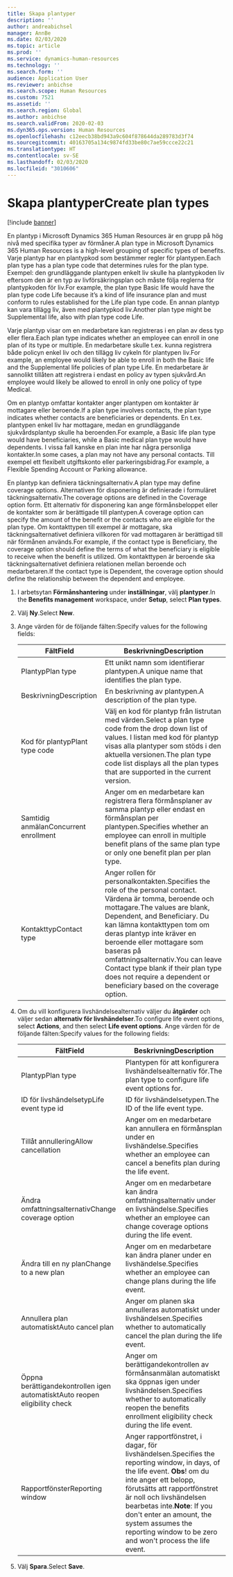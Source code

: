 ```yaml
---
title: Skapa plantyper
description: ''
author: andreabichsel
manager: AnnBe
ms.date: 02/03/2020
ms.topic: article
ms.prod: ''
ms.service: dynamics-human-resources
ms.technology: ''
ms.search.form: ''
audience: Application User
ms.reviewer: anbichse
ms.search.scope: Human Resources
ms.custom: 7521
ms.assetid: ''
ms.search.region: Global
ms.author: anbichse
ms.search.validFrom: 2020-02-03
ms.dyn365.ops.version: Human Resources
ms.openlocfilehash: c12eecb38bd943a9c604f878644da289783d3f74
ms.sourcegitcommit: 40163705a134c9874fd33be80c7ae59ccce22c21
ms.translationtype: HT
ms.contentlocale: sv-SE
ms.lasthandoff: 02/03/2020
ms.locfileid: "3010606"
---
```

# <a name="create-plan-types"></a><span data-ttu-id="defc6-102">Skapa plantyper</span><span class="sxs-lookup"><span data-stu-id="defc6-102">Create plan types</span></span>

[!include [banner](includes/preview-feature.md)]

<span data-ttu-id="defc6-103">En plantyp i Microsoft Dynamics 365 Human Resources är en grupp på hög nivå med specifika typer av förmåner.</span><span class="sxs-lookup"><span data-stu-id="defc6-103">A plan type in Microsoft Dynamics 365 Human Resources is a high-level grouping of specific types of benefits.</span></span> <span data-ttu-id="defc6-104">Varje plantyp har en plantypkod som bestämmer regler för plantypen.</span><span class="sxs-lookup"><span data-stu-id="defc6-104">Each plan type has a plan type code that determines rules for the plan type.</span></span> <span data-ttu-id="defc6-105">Exempel: den grundläggande plantypen enkelt liv skulle ha plantypkoden liv eftersom den är en typ av livförsäkringsplan och måste följa reglerna för plantypkoden för liv.</span><span class="sxs-lookup"><span data-stu-id="defc6-105">For example, the plan type Basic life would have the plan type code Life because it’s a kind of life insurance plan and must conform to rules established for the Life plan type code.</span></span> <span data-ttu-id="defc6-106">En annan plantyp kan vara tillägg liv, även med plantypkod liv.</span><span class="sxs-lookup"><span data-stu-id="defc6-106">Another plan type might be Supplemental life, also with plan type code Life.</span></span>

<span data-ttu-id="defc6-107">Varje plantyp visar om en medarbetare kan registreras i en plan av dess typ eller flera.</span><span class="sxs-lookup"><span data-stu-id="defc6-107">Each plan type indicates whether an employee can enroll in one plan of its type or multiple.</span></span> <span data-ttu-id="defc6-108">En medarbetare skulle t.ex. kunna registrera både policyn enkel liv och den tillägg liv cykeln för plantypen liv.</span><span class="sxs-lookup"><span data-stu-id="defc6-108">For example, an employee would likely be able to enroll in both the Basic life and the Supplemental life policies of plan type Life.</span></span> <span data-ttu-id="defc6-109">En medarbetare är sannolikt tillåten att registrera i endast en policy av typen sjukvård.</span><span class="sxs-lookup"><span data-stu-id="defc6-109">An employee would likely be allowed to enroll in only one policy of type Medical.</span></span>

<span data-ttu-id="defc6-110">Om en plantyp omfattar kontakter anger plantypen om kontakter är mottagare eller beroende.</span><span class="sxs-lookup"><span data-stu-id="defc6-110">If a plan type involves contacts, the plan type indicates whether contacts are beneficiaries or dependents.</span></span> <span data-ttu-id="defc6-111">En t.ex. plantypen enkel liv har mottagare, medan en grundläggande sjukvårdsplantyp skulle ha beroenden.</span><span class="sxs-lookup"><span data-stu-id="defc6-111">For example, a Basic life plan type would have beneficiaries, while a Basic medical plan type would have dependents.</span></span> <span data-ttu-id="defc6-112">I vissa fall kanske en plan inte har några personliga kontakter.</span><span class="sxs-lookup"><span data-stu-id="defc6-112">In some cases, a plan may not have any personal contacts.</span></span> <span data-ttu-id="defc6-113">Till exempel ett flexibelt utgiftskonto eller parkeringsbidrag.</span><span class="sxs-lookup"><span data-stu-id="defc6-113">For example, a Flexible Spending Account or Parking allowance.</span></span>

<span data-ttu-id="defc6-114">En plantyp kan definiera täckningsalternativ.</span><span class="sxs-lookup"><span data-stu-id="defc6-114">A plan type may define coverage options.</span></span> <span data-ttu-id="defc6-115">Alternativen för disponering är definierade i formuläret täckningsalternativ.</span><span class="sxs-lookup"><span data-stu-id="defc6-115">The coverage options are defined in the Coverage option form.</span></span> <span data-ttu-id="defc6-116">Ett alternativ för disponering kan ange förmånsbeloppet eller de kontakter som är berättigade till plantypen.</span><span class="sxs-lookup"><span data-stu-id="defc6-116">A coverage option can specify the amount of the benefit or the contacts who are eligible for the plan type.</span></span> <span data-ttu-id="defc6-117">Om kontakttypen till exempel är mottagare, ska täckningsalternativet definiera villkoren för vad mottagaren är berättigad till när förmånen används.</span><span class="sxs-lookup"><span data-stu-id="defc6-117">For example, if the contact type is Beneficiary, the coverage option should define the terms of what the beneficiary is eligible to receive when the benefit is utilized.</span></span> <span data-ttu-id="defc6-118">Om kontakttypen är beroende ska täckningsalternativet definiera relationen mellan beroende och medarbetaren.</span><span class="sxs-lookup"><span data-stu-id="defc6-118">If the contact type is Dependent, the coverage option should define the relationship between the dependent and employee.</span></span> 

1. <span data-ttu-id="defc6-119">I arbetsytan **Förmånshantering** under **inställningar**, välj **plantyper**.</span><span class="sxs-lookup"><span data-stu-id="defc6-119">In the **Benefits management** workspace, under **Setup**, select **Plan types**.</span></span>

2. <span data-ttu-id="defc6-120">Välj **Ny**.</span><span class="sxs-lookup"><span data-stu-id="defc6-120">Select **New**.</span></span>

3. <span data-ttu-id="defc6-121">Ange värden för de följande fälten:</span><span class="sxs-lookup"><span data-stu-id="defc6-121">Specify values for the following fields:</span></span>

   | <span data-ttu-id="defc6-122">Fält</span><span class="sxs-lookup"><span data-stu-id="defc6-122">Field</span></span> | <span data-ttu-id="defc6-123">Beskrivning</span><span class="sxs-lookup"><span data-stu-id="defc6-123">Description</span></span> |
   | --- | --- |
   | <span data-ttu-id="defc6-124">Plantyp</span><span class="sxs-lookup"><span data-stu-id="defc6-124">Plan type</span></span> | <span data-ttu-id="defc6-125">Ett unikt namn som identifierar plantypen.</span><span class="sxs-lookup"><span data-stu-id="defc6-125">A unique name that identifies the plan type.</span></span> |
   | <span data-ttu-id="defc6-126">Beskrivning</span><span class="sxs-lookup"><span data-stu-id="defc6-126">Description</span></span> | <span data-ttu-id="defc6-127">En beskrivning av plantypen.</span><span class="sxs-lookup"><span data-stu-id="defc6-127">A description of the plan type.</span></span> |
   | <span data-ttu-id="defc6-128">Kod för plantyp</span><span class="sxs-lookup"><span data-stu-id="defc6-128">Plant type code</span></span> | <span data-ttu-id="defc6-129">Välj en kod för plantyp från listrutan med värden.</span><span class="sxs-lookup"><span data-stu-id="defc6-129">Select a plan type code from the drop down list of values.</span></span> <span data-ttu-id="defc6-130">I listan med kod för plantyp visas alla plantyper som stöds i den aktuella versionen.</span><span class="sxs-lookup"><span data-stu-id="defc6-130">The plan type code list displays all the plan types that are supported in the current version.</span></span> |
   | <span data-ttu-id="defc6-131">Samtidig anmälan</span><span class="sxs-lookup"><span data-stu-id="defc6-131">Concurrent enrollment</span></span> | <span data-ttu-id="defc6-132">Anger om en medarbetare kan registrera flera förmånsplaner av samma plantyp eller endast en förmånsplan per plantypen.</span><span class="sxs-lookup"><span data-stu-id="defc6-132">Specifies whether an employee can enroll in multiple benefit plans of the same plan type or only one benefit plan per plan type.</span></span> |
   | <span data-ttu-id="defc6-133">Kontakttyp</span><span class="sxs-lookup"><span data-stu-id="defc6-133">Contact type</span></span> | <span data-ttu-id="defc6-134">Anger rollen för personalkontakten.</span><span class="sxs-lookup"><span data-stu-id="defc6-134">Specifies the role of the personal contact.</span></span> <span data-ttu-id="defc6-135">Värdena är tomma, beroende och mottagare.</span><span class="sxs-lookup"><span data-stu-id="defc6-135">The values are blank, Dependent, and Beneficiary.</span></span> <span data-ttu-id="defc6-136">Du kan lämna kontakttypen tom om deras plantyp inte kräver en beroende eller mottagare som baseras på omfattningsalternativ.</span><span class="sxs-lookup"><span data-stu-id="defc6-136">You can leave Contact type blank if their plan type does not require a dependent or beneficiary based on the coverage option.</span></span> |

4. <span data-ttu-id="defc6-137">Om du vill konfigurera livshändelsealternativ väljer du **åtgärder** och väljer sedan **alternativ för livshändelser**.</span><span class="sxs-lookup"><span data-stu-id="defc6-137">To configure life event options, select **Actions**, and then select **Life event options**.</span></span> <span data-ttu-id="defc6-138">Ange värden för de följande fälten:</span><span class="sxs-lookup"><span data-stu-id="defc6-138">Specify values for the following fields:</span></span>

   | <span data-ttu-id="defc6-139">Fält</span><span class="sxs-lookup"><span data-stu-id="defc6-139">Field</span></span> | <span data-ttu-id="defc6-140">Beskrivning</span><span class="sxs-lookup"><span data-stu-id="defc6-140">Description</span></span> |
   | --- | --- |
   | <span data-ttu-id="defc6-141">Plantyp</span><span class="sxs-lookup"><span data-stu-id="defc6-141">Plan type</span></span> | <span data-ttu-id="defc6-142">Plantypen för att konfigurera livshändelsealternativ för.</span><span class="sxs-lookup"><span data-stu-id="defc6-142">The plan type to configure life event options for.</span></span> |
   | <span data-ttu-id="defc6-143">ID för livshändelsetyp</span><span class="sxs-lookup"><span data-stu-id="defc6-143">Life event type id</span></span> | <span data-ttu-id="defc6-144">ID för livshändelsetypen.</span><span class="sxs-lookup"><span data-stu-id="defc6-144">The ID of the life event type.</span></span> |
   | <span data-ttu-id="defc6-145">Tillåt annullering</span><span class="sxs-lookup"><span data-stu-id="defc6-145">Allow cancellation</span></span> | <span data-ttu-id="defc6-146">Anger om en medarbetare kan annullera en förmånsplan under en livshändelse.</span><span class="sxs-lookup"><span data-stu-id="defc6-146">Specifies whether an employee can cancel a benefits plan during the life event.</span></span> |
   |<span data-ttu-id="defc6-147">Ändra omfattningsalternativ</span><span class="sxs-lookup"><span data-stu-id="defc6-147">Change coverage option</span></span> | <span data-ttu-id="defc6-148">Anger om en medarbetare kan ändra omfattningsalternativ under en livshändelse.</span><span class="sxs-lookup"><span data-stu-id="defc6-148">Specifies whether an employee can change coverage options during the life event.</span></span> |
   | <span data-ttu-id="defc6-149">Ändra till en ny plan</span><span class="sxs-lookup"><span data-stu-id="defc6-149">Change to a new plan</span></span> | <span data-ttu-id="defc6-150">Anger om en medarbetare kan ändra planer under en livshändelse.</span><span class="sxs-lookup"><span data-stu-id="defc6-150">Specifies whether an employee can change plans during the life event.</span></span> |
   | <span data-ttu-id="defc6-151">Annullera plan automatiskt</span><span class="sxs-lookup"><span data-stu-id="defc6-151">Auto cancel plan</span></span> |<span data-ttu-id="defc6-152">Anger om planen ska annulleras automatiskt under livshändelsen.</span><span class="sxs-lookup"><span data-stu-id="defc6-152">Specifies whether to automatically cancel the plan during the life event.</span></span> |
   | <span data-ttu-id="defc6-153">Öppna berättigandekontrollen igen automatiskt</span><span class="sxs-lookup"><span data-stu-id="defc6-153">Auto reopen eligibility check</span></span> | <span data-ttu-id="defc6-154">Anger om berättigandekontrollen av förmånsanmälan automatiskt ska öppnas igen under livshändelsen.</span><span class="sxs-lookup"><span data-stu-id="defc6-154">Specifies whether to automatically reopen the benefits enrollment eligibility check during the life event.</span></span> |
   | <span data-ttu-id="defc6-155">Rapportfönster</span><span class="sxs-lookup"><span data-stu-id="defc6-155">Reporting window</span></span> | <span data-ttu-id="defc6-156">Anger rapportfönstret, i dagar, för livshändelsen.</span><span class="sxs-lookup"><span data-stu-id="defc6-156">Specifies the reporting window, in days, of the life event.</span></span> <span data-ttu-id="defc6-157">**Obs**! om du inte anger ett belopp, förutsätts att rapportfönstret är noll och livshändelsen bearbetas inte.</span><span class="sxs-lookup"><span data-stu-id="defc6-157">**Note**: If you don't enter an amount, the system assumes the reporting window to be zero and won't process the life event.</span></span> |

5. <span data-ttu-id="defc6-158">Välj **Spara**.</span><span class="sxs-lookup"><span data-stu-id="defc6-158">Select **Save**.</span></span> 

